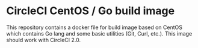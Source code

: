 # CircleCI CentOS / Go build image

This repository contains a docker file for build image based on CentOS which contains Go lang and some basic utilities (Git, Curl, etc.). This image should work with CircleCI 2.0.